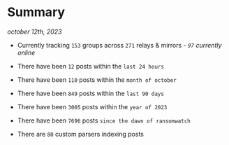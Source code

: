 
# Summary
_october 12th, 2023_

- Currently tracking `153` groups across `271` relays & mirrors - _`97` currently online_

- There have been `12` posts within the `last 24 hours`

- There have been `110` posts within the `month of october`

- There have been `849` posts within the `last 90 days`

- There have been `3005` posts within the `year of 2023`

- There have been `7696` posts `since the dawn of ransomwatch`

- There are `80` custom parsers indexing posts
